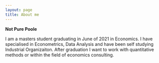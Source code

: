 ```yaml
---
layout: page
title: About me
---
```


**Not Pure Poole** 

I am a masters student graduating in June of 2021 in Economics. I have specialised in Econometrics, Data Analysis and have been self studying Industrial Organizaiton. After graduation I want to work with quantitative methods or within the field of economics consulting. 

